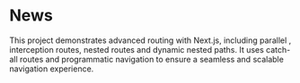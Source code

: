 # News
This project demonstrates advanced routing with Next.js, including parallel , interception routes, nested routes and dynamic nested paths. It uses catch-all routes and programmatic navigation to ensure a seamless and scalable navigation experience.

